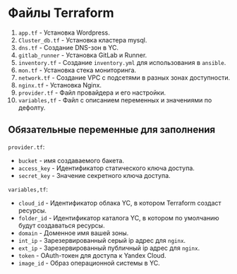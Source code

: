 # Файлы Terraform
 1. `app.tf` - Установка Wordpress.
 2. `Cluster_db.tf` - Установка кластера mysql.
 3. `dns.tf` - Создание DNS-зон в YC.
 4. `gitlab_runner` - Установка GitLab и Runner.
 5. `inventory.tf` - Создание `inventory.yml` для использования в `ansible`.
 6. `mon.tf` - Установка стека мониторинга.
 7. `network.tf` - Создание VPC с подсетями в разных зонах доступности.
 8. `nginx.tf` - Установка Nginx.
 9. `provider.tf` - Файл провайдера и его настройки.
 10. `variables,tf` - Файл с описанием переменных и значениями по дефолту.

 ## Обязательные переменные для заполнения
 `provider.tf`:
  - `bucket` - имя создаваемого бакета.
  - `access_key` - Идентификатор статического ключа доступа.
  - `secret_key` - Значение секретного ключа доступа.

 `variables,tf`:
  - `cloud_id` - Идентификатор облака YC, в котором Terraform создаст ресурсы.
  - `folder_id` - Идентификатор каталога YC, в котором по умолчанию будут создаваться ресурсы.
  - `domain` - Доменное имя вашей зоны.
  - `int_ip` - Зарезервированный серый ip адрес для `nginx`.
  - `ext_ip` - Зарезервированный публичный ip адрес для `nginx`.
  - `token` - OAuth-токен для доступа к Yandex Cloud.
  - `image_id` - Образ операционной системы в YC.
